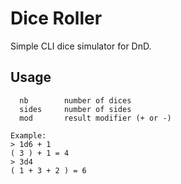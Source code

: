 # Dice Roller

Simple CLI dice simulator for DnD.

## Usage

```[nb]d[sides](+-)[mod]
  nb        number of dices
  sides     number of sides
  mod       result modifier (+ or -)

Example:
> 1d6 + 1
( 3 ) + 1 = 4
> 3d4
( 1 + 3 + 2 ) = 6
```
